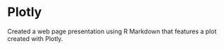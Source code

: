 # Plotly
Created a web page presentation using R Markdown that features a plot created with Plotly.
